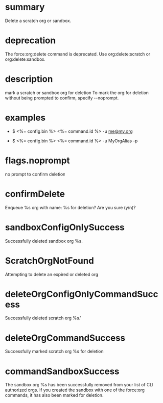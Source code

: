 # summary

Delete a scratch org or sandbox.

# deprecation

The force:org:delete command is deprecated. Use org:delete:scratch or org:delete:sandbox.

# description

mark a scratch or sandbox org for deletion
To mark the org for deletion without being prompted to confirm, specify --noprompt.

# examples

- $ <%= config.bin %> <%= command.id %> -u me@my.org

- $ <%= config.bin %> <%= command.id %> -u MyOrgAlias -p

# flags.noprompt

no prompt to confirm deletion

# confirmDelete

Enqueue %s org with name: %s for deletion? Are you sure (y/n)?

# sandboxConfigOnlySuccess

Successfully deleted sandbox org %s.

# ScratchOrgNotFound

Attempting to delete an expired or deleted org

# deleteOrgConfigOnlyCommandSuccess

Successfully deleted scratch org %s.'

# deleteOrgCommandSuccess

Successfully marked scratch org %s for deletion

# commandSandboxSuccess

The sandbox org %s has been successfully removed from your list of CLI authorized orgs. If you created the sandbox with one of the force:org commands, it has also been marked for deletion.
